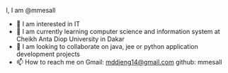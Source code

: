 I, I am @mmesall
- 👀 I am interested in IT
- 🌱 I am currently learning computer science and information system at Cheikh Anta Diop University in Dakar
- 💞️ I am looking to collaborate on java, jee or python application development projects
- 📫 How to reach me on Gmail: mddieng14@gmail.com
github: mmesall

<!---
mmesall/mmesall is a ✨ special ✨ repository because its `README.md` (this file) appears on your GitHub profile.
You can click the Preview link to take a look at your changes.
--->
